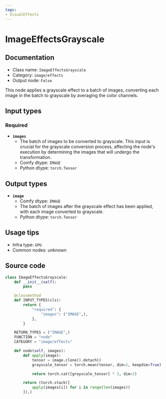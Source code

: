 ```yaml
---
tags:
- VisualEffects
---
```


# ImageEffectsGrayscale
## Documentation
- Class name: `ImageEffectsGrayscale`
- Category: `image/effects`
- Output node: `False`

This node applies a grayscale effect to a batch of images, converting each image in the batch to grayscale by averaging the color channels.
## Input types
### Required
- **`images`**
    - The batch of images to be converted to grayscale. This input is crucial for the grayscale conversion process, affecting the node's execution by determining the images that will undergo the transformation.
    - Comfy dtype: `IMAGE`
    - Python dtype: `torch.Tensor`
## Output types
- **`image`**
    - Comfy dtype: `IMAGE`
    - The batch of images after the grayscale effect has been applied, with each image converted to grayscale.
    - Python dtype: `torch.Tensor`
## Usage tips
- Infra type: `GPU`
- Common nodes: unknown


## Source code
```python
class ImageEffectsGrayscale:
    def __init__(self):
        pass

    @classmethod
    def INPUT_TYPES(cls):
        return {
            "required": {
                "images": ("IMAGE",),
            },
        }

    RETURN_TYPES = ("IMAGE",)
    FUNCTION = "node"
    CATEGORY = "image/effects"

    def node(self, images):
        def apply(image):
            tensor = image.clone().detach()
            grayscale_tensor = torch.mean(tensor, dim=2, keepdim=True)

            return torch.cat([grayscale_tensor] * 3, dim=2)

        return (torch.stack([
            apply(images[i]) for i in range(len(images))
        ]),)

```
